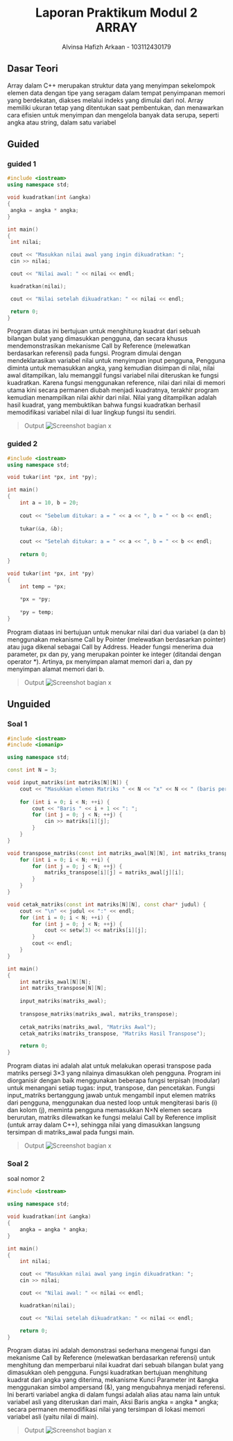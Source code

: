 # <h1 align="center">Laporan Praktikum Modul 2 <br> ARRAY </h1>
<p align="center">Alvinsa Hafizh Arkaan - 103112430179</p>

## Dasar Teori

Array dalam C++ merupakan struktur data yang menyimpan sekelompok elemen data dengan tipe yang seragam dalam tempat penyimpanan memori yang berdekatan, diakses melalui indeks yang dimulai dari nol. Array memiliki ukuran tetap yang ditentukan saat pembentukan, dan menawarkan cara efisien untuk menyimpan dan mengelola banyak data serupa, seperti angka atau string, dalam satu variabel


## Guided

### guided 1
   ```c++
#include <iostream>
using namespace std;

void kuadratkan(int &angka)
{
    angka = angka * angka;
}

int main()
{
    int nilai;

    cout << "Masukkan nilai awal yang ingin dikuadratkan: ";
    cin >> nilai;

    cout << "Nilai awal: " << nilai << endl;

    kuadratkan(nilai);

    cout << "Nilai setelah dikuadratkan: " << nilai << endl;

    return 0;
}

```

Program diatas ini bertujuan untuk menghitung kuadrat dari sebuah bilangan bulat yang dimasukkan pengguna, dan secara khusus mendemonstrasikan mekanisme Call by Reference (melewatkan berdasarkan referensi) pada fungsi. Program dimulai dengan mendeklarasikan variabel nilai untuk menyimpan input pengguna, Pengguna diminta untuk memasukkan angka, yang kemudian disimpan di nilai, nilai awal ditampilkan, lalu memanggil fungsi variabel nilai diteruskan ke fungsi kuadratkan. Karena fungsi menggunakan reference, nilai dari nilai di memori utama kini secara permanen diubah menjadi kuadratnya, terakhir program kemudian menampilkan nilai akhir dari nilai. Nilai yang ditampilkan adalah hasil kuadrat, yang membuktikan bahwa fungsi kuadratkan berhasil memodifikasi variabel nilai di luar lingkup fungsi itu sendiri.

> Output
> ![Screenshot bagian x](outputmodul2/Screenshot_guided1.png)



### guided 2


```c++
#include <iostream>
using namespace std;

void tukar(int *px, int *py);

int main()
{   
    int a = 10, b = 20;
    
    cout << "Sebelum ditukar: a = " << a << ", b = " << b << endl; 
    
    tukar(&a, &b); 
    
    cout << "Setelah ditukar: a = " << a << ", b = " << b << endl;
    
    return 0;
}

void tukar(int *px, int *py)
{
    int temp = *px; 
    
    *px = *py; 
    
    *py = temp; 
}
```
Program diataas ini bertujuan untuk menukar nilai dari dua variabel (a dan b) menggunakan mekanisme Call by Pointer (melewatkan berdasarkan pointer) atau juga dikenal sebagai Call by Address. Header fungsi menerima dua parameter, px dan py, yang merupakan pointer ke integer (ditandai dengan operator *). Artinya, px menyimpan alamat memori dari a, dan py menyimpan alamat memori dari b.

> Output
> ![Screenshot bagian x](outputmodul2/Screenshot_guided2.png)


## Unguided

### Soal 1

```c++
#include <iostream>
#include <iomanip>

using namespace std;

const int N = 3;

void input_matriks(int matriks[N][N]) {
    cout << "Masukkan elemen Matriks " << N << "x" << N << " (baris per baris):" << endl;
    
    for (int i = 0; i < N; ++i) {
        cout << "Baris " << i + 1 << ": ";
        for (int j = 0; j < N; ++j) {
            cin >> matriks[i][j];
        }
    }
}

void transpose_matriks(const int matriks_awal[N][N], int matriks_transpose[N][N]) {
    for (int i = 0; i < N; ++i) {
        for (int j = 0; j < N; ++j) {
            matriks_transpose[i][j] = matriks_awal[j][i];
        }
    }
}

void cetak_matriks(const int matriks[N][N], const char* judul) {
    cout << "\n" << judul << ":" << endl;
    for (int i = 0; i < N; ++i) {
        for (int j = 0; j < N; ++j) {
            cout << setw(3) << matriks[i][j];
        }
        cout << endl;
    }
}

int main()
{
    int matriks_awal[N][N];
    int matriks_transpose[N][N];
    
    input_matriks(matriks_awal);
    
    transpose_matriks(matriks_awal, matriks_transpose);
    
    cetak_matriks(matriks_awal, "Matriks Awal");
    cetak_matriks(matriks_transpose, "Matriks Hasil Transpose");

    return 0;
}
```
>

Program diatas ini adalah alat untuk melakukan operasi transpose pada matriks persegi 3×3 yang nilainya dimasukkan oleh pengguna. Program ini diorganisir dengan baik menggunakan beberapa fungsi terpisah (modular) untuk menangani setiap tugas: input, transpose, dan pencetakan. Fungsi input_matriks bertanggung jawab untuk mengambil input elemen matriks dari pengguna, menggunakan dua nested loop untuk mengiterasi baris (i) dan kolom (j), meminta pengguna memasukkan N×N elemen secara berurutan, matriks dilewatkan ke fungsi melalui Call by Reference implisit (untuk array dalam C++), sehingga nilai yang dimasukkan langsung tersimpan di matriks_awal pada fungsi main.
> Output
> ![Screenshot bagian x](outputmodul2/Screenshot_unguided1.png)



### Soal 2

soal nomor 2

```c++
#include <iostream>

using namespace std;

void kuadratkan(int &angka)
{
    angka = angka * angka;
}

int main()
{
    int nilai;

    cout << "Masukkan nilai awal yang ingin dikuadratkan: ";
    cin >> nilai;

    cout << "Nilai awal: " << nilai << endl;

    kuadratkan(nilai);

    cout << "Nilai setelah dikuadratkan: " << nilai << endl;

    return 0;
}
```

Program diatas ini adalah demonstrasi sederhana mengenai fungsi dan mekanisme Call by Reference (melewatkan berdasarkan referensi) untuk menghitung dan memperbarui nilai kuadrat dari sebuah bilangan bulat yang dimasukkan oleh pengguna. Fungsi kuadratkan bertujuan menghitung kuadrat dari angka yang diterima, mekanisme Kunci Parameter int &angka menggunakan simbol ampersand (&), yang mengubahnya menjadi referensi. Ini berarti variabel angka di dalam fungsi adalah alias atau nama lain untuk variabel asli yang diteruskan dari main, Aksi Baris angka = angka * angka; secara permanen memodifikasi nilai yang tersimpan di lokasi memori variabel asli (yaitu nilai di main).

> Output
> ![Screenshot bagian x](outputmodul2/Screenshot_unguided1.png)

